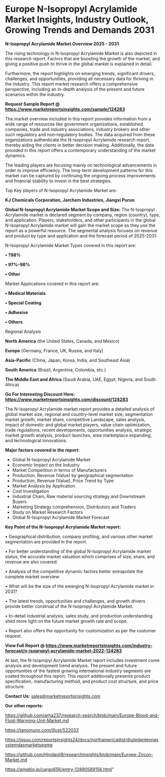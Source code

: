 # Europe N-Isopropyl Acrylamide Market Insights, Industry Outlook, Growing Trends and Demands 2031

<Strong> N-Isopropyl Acrylamide Market Overview 2025 - 2031</strong>

The rising technology in N-Isopropyl Acrylamide Market is also depicted in this research report. Factors that are boosting the growth of the market, and giving a positive push to thrive in the global market is explained in detail.

Furthermore, the report highlights on emerging trends, significant drivers, challenges, and opportunities, providing all necessary data for thriving in the industry. This report market research offers a comprehensive perspective, including an in-depth analysis of the present and future scenarios within the industry.

<strong>Request Sample Report @ <a href=https://www.marketreportsinsights.com/sample/124283>https://www.marketreportsinsights.com/sample/124283</a></strong>

The market overview included in this report provides information from a wide range of resources like government organizations, established companies, trade and industry associations, industry brokers and other such regulatory and non-regulatory bodies. The data acquired from these organizations authenticate the N-Isopropyl Acrylamide research report, thereby aiding the clients in better decision making. Additionally, the data provided in this report offers a contemporary understanding of the market dynamics.

The leading players are focusing mainly on technological advancements in order to improve efficiency. The long-term development patterns for this market can be captured by continuing the ongoing process improvements and financial stability to invest in the best strategies.

Top Key players of N-Isopropyl Acrylamide Market are:

<strong>KJ Chemicals Corporation, Jarchem Industries, Jiangxi Purun</strong>

<strong><b>Global N-Isopropyl Acrylamide Market Scope and Size:</b></strong>
The N-Isopropyl Acrylamide market is declared segment by company, region (country), type, and application. Players, stakeholders, and other participants in the global N-Isopropyl Acrylamide market will gain the market scope as they use the report as a powerful resource. The segmental analysis focuses on revenue and product by type and application and the forecast period of 2025-2031.

N-Isopropyl Acrylamide Market Types covered in this report are:

<strong>• ?98%

• 97%-98%

• Other</strong>

Market Applications covered in this report are:

<strong>• Medical Materials

• Special Coating

• Adhesive

• Others</strong> 

Regional Analysis

<strong>North America</strong> (the United States, Canada, and Mexico)

<strong>Europe</strong> (Germany, France, UK, Russia, and Italy)

<strong>Asia-Pacific</strong> (China, Japan, Korea, India, and Southeast Asia)

<strong>South America</strong> (Brazil, Argentina, Colombia, etc.)

<strong>The Middle East and Africa</strong> (Saudi Arabia, UAE, Egypt, Nigeria, and South Africa)

<strong>Go For Interesting Discount Here: <a href=https://www.marketreportsinsights.com/discount/124283>https://www.marketreportsinsights.com/discount/124283</a></strong>

The N-Isopropyl Acrylamide market report provides a detailed analysis of global market size, regional and country-level market size, segmentation market growth, market share, competitive Landscape, sales analysis, impact of domestic and global market players, value chain optimization, trade regulations, recent developments, opportunities analysis, strategic market growth analysis, product launches, area marketplace expanding, and technological innovations.

<strong><b>Major factors covered in the report:</b></strong>
<ul>
  <li>Global N-Isopropyl Acrylamide Market </li>
  <li>Economic Impact on the Industry</li>
  <li>Market Competition in terms of Manufacturers</li>
  <li>Production, Revenue (Value) by geographical segmentation</li>
  <li>Production, Revenue (Value), Price Trend by Type</li>
  <li>Market Analysis by Application</li>
  <li>Cost Investigation</li>
  <li>Industrial Chain, Raw material sourcing strategy and Downstream Buyers</li>
  <li>Marketing Strategy comprehension, Distributors and Traders</li>
  <li>Study on Market Research Factors</li>
  <li>Global N-Isopropyl Acrylamide Market Forecast</li>
</ul>

<strong><b>Key Point of the N-Isopropyl Acrylamide Market report:</b></strong>

• Geographical distribution, company profiling, and various other market segmentation are provided in the report.

• For better understanding of the global N-Isopropyl Acrylamide market status, the accurate market valuation which comprises of size, share, and revenue are also covered.

• Analysis of the competitive dynamic factors better extrapolate the complete market overview

• What will be the size of the emerging N-Isopropyl Acrylamide market in 2031?

• The latest trends, opportunities and challenges, and growth drivers provide better construal of the N-Isopropyl Acrylamide Market.

• In-detail industrial analysis, sales study, and production understanding shed more light on the future market growth rate and scope.

• Report also offers the opportunity for customization as per the customer request.

<strong><b>View Full Report @ <a href=https://www.marketreportsinsights.com/industry-forecast/n-isopropyl-acrylamide-market-2022-124283>https://www.marketreportsinsights.com/industry-forecast/n-isopropyl-acrylamide-market-2022-124283</a></b></strong>


At last, the N-Isopropyl Acrylamide Market report includes investment come analysis and development trend analysis. The present and future opportunities of the fastest growing international industry segments are coated throughout this report. This report additionally presents product specification, manufacturing method, and product cost structure, and price structure.

<strong>Contact Us:</strong>
sales@marketreportsinsights.com

<strong>Our other reports:</strong>

<a href=https://github.com/arha237/research-search/blob/main/Europe-Blood-and-Fluid-Warming-Unit-Market.md>https://github.com/arha237/research-search/blob/main/Europe-Blood-and-Fluid-Warming-Unit-Market.md</a>

<a href=https://tanomuno.com/illust/522033>https://tanomuno.com/illust/522033</a>

<a href=https://issuu.com/reportsinsights24/docs/northamericadistributedantennasystemdasmarketsegme>https://issuu.com/reportsinsights24/docs/northamericadistributedantennasystemdasmarketsegme</a>

<a href=https://github.com/Hindavii9/researchinsights/blob/main/Europe-Zircon-Market.md>https://github.com/Hindavii9/researchinsights/blob/main/Europe-Zircon-Market.md</a>

<a href=https://ameblo.jp/cargo656/entry-12890589156.html>https://ameblo.jp/cargo656/entry-12890589156.html</a>"
